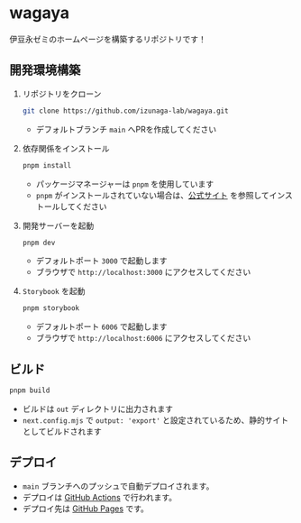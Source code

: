# wagaya
伊豆永ゼミのホームページを構築するリポジトリです！

## 開発環境構築

1. リポジトリをクローン
    ```bash
    git clone https://github.com/izunaga-lab/wagaya.git
    ```
    - デフォルトブランチ `main` へPRを作成してください

2. 依存関係をインストール
    ```bash
    pnpm install
    ```
    - パッケージマネージャーは `pnpm` を使用しています
    - `pnpm` がインストールされていない場合は、[公式サイト](https://pnpm.io/installation) を参照してインストールしてください

3. 開発サーバーを起動
    ```bash
    pnpm dev
    ```
    - デフォルトポート `3000` で起動します
    - ブラウザで `http://localhost:3000` にアクセスしてください

4. `Storybook` を起動
    ```bash
    pnpm storybook
    ```
    - デフォルトポート `6006` で起動します
    - ブラウザで `http://localhost:6006` にアクセスしてください

## ビルド

```bash
pnpm build
```
- ビルドは `out` ディレクトリに出力されます
- `next.config.mjs` で `output: 'export'` と設定されているため、静的サイトとしてビルドされます

## デプロイ
- `main` ブランチへのプッシュで自動デプロイされます。
- デプロイは [GitHub Actions](https://github.com/izunaga-lab/wagaya/actions/workflows/deploy.yml) で行われます。
- デプロイ先は [GitHub Pages](https://izunaga-lab.github.io/wagaya/) です。
